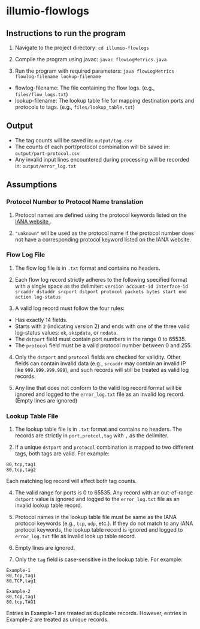 # illumio-flowlogs

## Instructions to run the program

1. Navigate to the project directory: `cd illumio-flowlogs`

2. Compile the program using javac: `javac flowLogMetrics.java`

3. Run the program with required parameters: `java flowLogMetrics flowlog-filename lookup-filename`

- flowlog-filename: The file containing the flow logs. (e.g., `files/flow_logs.txt`)
- lookup-filename: The lookup table file for mapping destination ports and protocols to tags. (e.g., `files/lookup_table.txt`)

## Output 
- The tag counts will be saved in: `output/tag.csv`
- The counts of each port/protocol combination will be saved in: `output/port-protocol.csv`
- Any invalid input lines encountered during processing will be recorded in: `output/error_log.txt`

## Assumptions
### Protocol Number to Protocol Name translation
1. Protocol names are defined using the protocol keywords listed on the [IANA website ](https://www.iana.org/assignments/protocol-numbers/protocol-numbers.xhtml).

2. `"unknown"` will be used as the protocol name if the protocol number does not have a corresponding protocol keyword listed on the IANA website.

### Flow Log File
1. The flow log file is in `.txt` format and contains no headers.

2. Each flow log record strictly adheres to the following specified format with a single space as the delimiter:
`version account-id interface-id srcaddr dstaddr srcport dstport protocol packets bytes start end action log-status`

3. A valid log record must follow the four rules:
- Has exactly 14 fields.
- Starts with `2` (indicating version 2) and ends with one of the three valid log-status values: `ok`, `skipdata`, or `nodata`.
- The `dstport` field must contain port numbers in the range 0 to 65535.
- The `protocol` field must be a valid protocol number between 0 and 255.

4. Only the `dstport` and `protocol` fields are checked for validity. Other fields can contain invalid data (e.g., `srcaddr` may contain an invalid IP like `999.999.999.999`), and such records will still be treated as valid log records. 

5. Any line that does not conform to the valid log record format will be ignored and logged to the `error_log.txt` file as an invalid log record. (Empty lines are ignored)

### Lookup Table File
1. The lookup table file is in `.txt` format and contains no headers. The records are strictly in `port,protcol,tag` with `,` as the delimiter.

2. If a unique `dstport` and `protocol` combination is mapped to two different tags, both tags are valid. For example:
```
80,tcp,tag1
80,tcp,tag2
```
Each matching log record will affect both tag counts.

4. The valid range for ports is 0 to 65535. Any record with an out-of-range `dstport` value is ignored and logged to the `error_log.txt` file as an invalid lookup table record.

5. Protocol names in the lookup table file must be same as the IANA protocol keywords (e.g., `tcp`, `udp`, etc.). If they do not match to any IANA protocol keywords, the lookup table record is ignored and logged to `error_log.txt` file as invalid look up table record.

6. Empty lines are ignored.

7. Only the `tag` field is case-sensitive in the lookup table. For example:
```
Example-1
80,tcp,tag1
80,TCP,tag1
```
```
Example-2
80,tcp,tag1
80,tcp,TAG1
```
Entries in Example-1 are treated as duplicate records. However, entries in Example-2 are treated as unique records.
